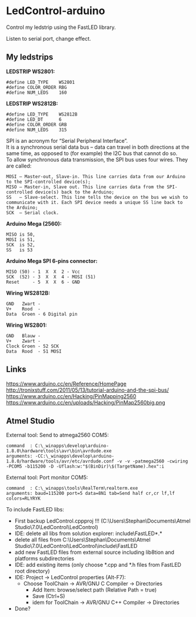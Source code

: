 # LedControl-arduino

Control my ledstrip using the FastLED library.

Listen to serial port, change effect.

## My ledstrips

**LEDSTRIP WS2801:**

    #define LED_TYPE    WS2801
    #define COLOR_ORDER RBG
    #define NUM_LEDS    160

**LEDSTRIP WS2812B:**

    #define LED_TYPE    WS2812B
    #define LED_DT      6    
    #define COLOR_ORDER GRB
    #define NUM_LEDS    315

SPI is an acronym for “Serial Peripheral Interface”.  
It is a synchronous serial data bus – data can travel in both directions at the same time, as opposed to (for example) the I2C bus that cannot do so.  
To allow synchronous data transmission, the SPI bus uses four wires. They are called:

    MOSI – Master-out, Slave-in. This line carries data from our Arduino to the SPI-controlled device(s);
    MISO – Master-in, Slave out. This line carries data from the SPI-controlled device(s) back to the Arduino;
    SS   – Slave-select. This line tells the device on the bus we wish to communicate with it. Each SPI device needs a unique SS line back to the Arduino;
    SCK  – Serial clock.

**Arduino Mega (2560):**

    MISO is 50, 
    MOSI is 51,
    SCK  is 52,
    SS   is 53

**Arduino Mega SPI 6-pins connector:**

    MISO (50) - 1  X  X  2 - Vcc
    SCK  (52) - 3  X  X  4 - MOSI (51)
    Reset     - 5  X  X  6 - GND

**Wiring WS2812B:**

    GND   Zwart - 
    V+    Rood  -
    Data  Groen - 6 Digital pin

**Wiring WS2801:**

    GND   Blauw - 
    V+    Zwart -
    Clock Groen - 52 SCK
    Data  Rood  - 51 MOSI
    
## Links
https://www.arduino.cc/en/Reference/HomePage
http://tronixstuff.com/2011/05/13/tutorial-arduino-and-the-spi-bus/
https://www.arduino.cc/en/Hacking/PinMapping2560
https://www.arduino.cc/en/uploads/Hacking/PinMap2560big.png

## Atmel Studio

External tool: Send to atmega2560 COM5:

    command  : C:\_winapps\develop\arduino-1.8.0\hardware\tools\avr\bin\avrdude.exe
    arguments: -CC:\_winapps\develop\arduino-1.8.0/hardware/tools/avr/etc/avrdude.conf -v -v -patmega2560 -cwiring -PCOM5 -b115200 -D -Uflash:w:"$(BinDir)\$(TargetName).hex":i
    
  
External tool: Port monitor COM5:

    command  : C:\_winapps\tools\RealTerm\realterm.exe
    arguments: baud=115200 port=5 data=8N1 tab=Send half cr,cr lf,lf  colors=RLYRYK


To include FastLED libs:
* First backup LedControl.cppproj !!! (C:\Users\Stephan\Documents\Atmel Studio\7.0\LedControl\LedControl\)
* IDE: delete all libs from solution explorer: include\FastLED\*.*
* delete all files from C:\Users\Stephan\Documents\Atmel Studio\7.0\LedControl\LedControl\include\FastLED
* add new FastLED files from external source including lib8tion and platforms subdirectories
* IDE: add existing items (only choose *.cpp and *.h files from FastLED root directory)
* IDE: Project -> LedControl properties (Alt-F7):
  * Choose ToolChain -> AVR/GNU C Compiler -> Directories
    * Add Item: browse/select path (Relative Path = true)
	* Save (Ctrl+S)
	* idem for ToolChain -> AVR/GNU C++ Compiler -> Directories
* Done?